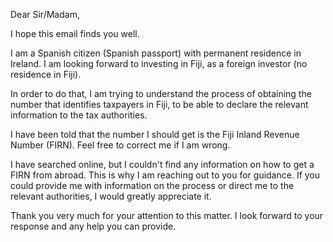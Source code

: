 Dear Sir/Madam,

I hope this email finds you well.

I am a Spanish citizen (Spanish passport) with permanent residence in Ireland. I am looking forward to investing in Fiji, as a foreign investor (no residence in Fiji).

In order to do that, I am trying to understand the process of obtaining the number that identifies taxpayers in Fiji, to be able to declare the relevant information to the tax authorities.

I have been told that the number I should get is the Fiji Inland Revenue Number (FIRN). Feel free to correct me if I am wrong.

I have searched online, but I couldn't find any information on how to get a FIRN from abroad. This is why I am reaching out to you for guidance. If you could provide me with information on the process or direct me to the relevant authorities, I would greatly appreciate it.

Thank you very much for your attention to this matter. I look forward to your response and any help you can provide.